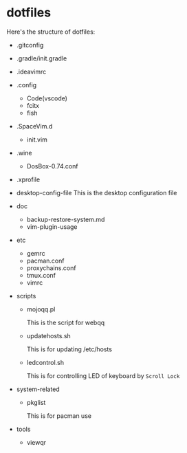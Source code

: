 # dotfiles

Here's the structure of dotfiles:

- .gitconfig
- .gradle/init.gradle
- .ideavimrc
- .config
    - Code(vscode)
    - fcitx
    - fish
- .SpaceVim.d
    - init.vim
- .wine
    - DosBox-0.74.conf
- .xprofile
- desktop-config-file
        This is the desktop configuration file
- doc
    - backup-restore-system.md
    - vim-plugin-usage

- etc
    - gemrc
    - pacman.conf
    - proxychains.conf
    - tmux.conf
    - vimrc
- scripts
    - mojoqq.pl

        This is the script for webqq

    - updatehosts.sh

        This is for updating /etc/hosts

    - ledcontrol.sh

        This is for controlling LED of keyboard by `Scroll Lock` 
- system-related
    - pkglist
        
        This is for pacman use

- tools
    - viewqr
